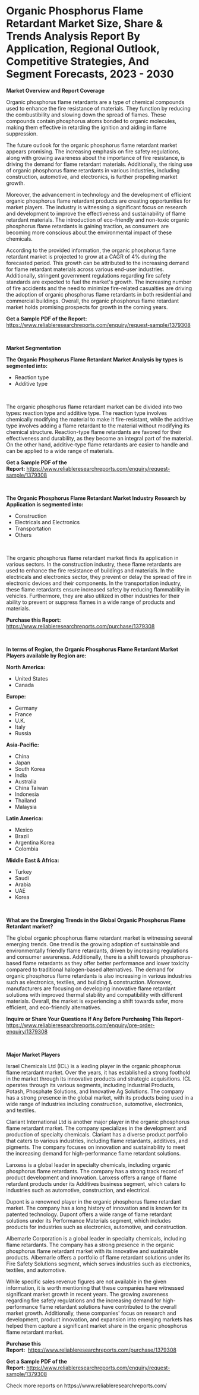 <p><h1>Organic Phosphorus Flame Retardant Market Size, Share & Trends Analysis Report By Application, Regional Outlook, Competitive Strategies, And Segment Forecasts, 2023 - 2030</h1></p><p><strong>Market Overview and Report Coverage</strong></p>
<p><p>Organic phosphorus flame retardants are a type of chemical compounds used to enhance the fire resistance of materials. They function by reducing the combustibility and slowing down the spread of flames. These compounds contain phosphorus atoms bonded to organic molecules, making them effective in retarding the ignition and aiding in flame suppression.</p><p>The future outlook for the organic phosphorus flame retardant market appears promising. The increasing emphasis on fire safety regulations, along with growing awareness about the importance of fire resistance, is driving the demand for flame retardant materials. Additionally, the rising use of organic phosphorus flame retardants in various industries, including construction, automotive, and electronics, is further propelling market growth.</p><p>Moreover, the advancement in technology and the development of efficient organic phosphorus flame retardant products are creating opportunities for market players. The industry is witnessing a significant focus on research and development to improve the effectiveness and sustainability of flame retardant materials. The introduction of eco-friendly and non-toxic organic phosphorus flame retardants is gaining traction, as consumers are becoming more conscious about the environmental impact of these chemicals.</p><p>According to the provided information, the organic phosphorus flame retardant market is projected to grow at a CAGR of 4% during the forecasted period. This growth can be attributed to the increasing demand for flame retardant materials across various end-user industries. Additionally, stringent government regulations regarding fire safety standards are expected to fuel the market's growth. The increasing number of fire accidents and the need to minimize fire-related casualties are driving the adoption of organic phosphorus flame retardants in both residential and commercial buildings. Overall, the organic phosphorus flame retardant market holds promising prospects for growth in the coming years.</p></p>
<p><strong>Get a Sample PDF of the Report:</strong> <a href="https://www.reliableresearchreports.com/enquiry/request-sample/1379308">https://www.reliableresearchreports.com/enquiry/request-sample/1379308</a></p>
<p>&nbsp;</p>
<p><strong>Market Segmentation</strong></p>
<p><strong>The Organic Phosphorus Flame Retardant Market Analysis by types is segmented into:</strong></p>
<p><ul><li>Reaction type</li><li>Additive type</li></ul></p>
<p>&nbsp;</p>
<p><p>The organic phosphorus flame retardant market can be divided into two types: reaction type and additive type. The reaction type involves chemically modifying the material to make it fire-resistant, while the additive type involves adding a flame retardant to the material without modifying its chemical structure. Reaction-type flame retardants are favored for their effectiveness and durability, as they become an integral part of the material. On the other hand, additive-type flame retardants are easier to handle and can be applied to a wide range of materials.</p></p>
<p><strong>Get a Sample PDF of the Report:</strong>&nbsp;<a href="https://www.reliableresearchreports.com/enquiry/request-sample/1379308">https://www.reliableresearchreports.com/enquiry/request-sample/1379308</a></p>
<p>&nbsp;</p>
<p><strong>The Organic Phosphorus Flame Retardant Market Industry Research by Application is segmented into:</strong></p>
<p><ul><li>Construction</li><li>Electricals and Electronics</li><li>Transportation</li><li>Others</li></ul></p>
<p>&nbsp;</p>
<p><p>The organic phosphorus flame retardant market finds its application in various sectors. In the construction industry, these flame retardants are used to enhance the fire resistance of buildings and materials. In the electricals and electronics sector, they prevent or delay the spread of fire in electronic devices and their components. In the transportation industry, these flame retardants ensure increased safety by reducing flammability in vehicles. Furthermore, they are also utilized in other industries for their ability to prevent or suppress flames in a wide range of products and materials.</p></p>
<p><strong>Purchase this Report:</strong>&nbsp; <a href="https://www.reliableresearchreports.com/purchase/1379308">https://www.reliableresearchreports.com/purchase/1379308</a></p>
<p>&nbsp;</p>
<p><strong>In terms of Region, the Organic Phosphorus Flame Retardant Market Players available by Region are:</strong></p>
<p>
    <p> <strong> North America: </strong>
        <ul>
            <li>United States</li>
            <li>Canada</li>
        </ul>
        </p> 
    <p> <strong> Europe: </strong>
        <ul>
            <li>Germany</li>
            <li>France</li>
            <li>U.K.</li>
            <li>Italy</li>
            <li>Russia</li>
        </ul>
        </p> 
    <p> <strong> Asia-Pacific: </strong>
        <ul>
            <li>China</li>
            <li>Japan</li>
            <li>South Korea</li>
            <li>India</li>
            <li>Australia</li>
            <li>China Taiwan</li>
            <li>Indonesia</li>
            <li>Thailand</li>
            <li>Malaysia</li>
        </ul>
        </p> 
    <p> <strong> Latin America: </strong>
        <ul>
            <li>Mexico</li>
            <li>Brazil</li>
            <li>Argentina Korea</li>
            <li>Colombia</li>
        </ul>
        </p> 
    <p> <strong> Middle East & Africa: </strong>
        <ul>
            <li>Turkey</li>
            <li>Saudi</li>
            <li>Arabia</li>
            <li>UAE</li>
            <li>Korea</li>
        </ul>
    </p>
    </p>
<p>&nbsp;</p>
<p><strong>What are the Emerging Trends in the Global Organic Phosphorus Flame Retardant market?</strong></p>
<p><p>The global organic phosphorus flame retardant market is witnessing several emerging trends. One trend is the growing adoption of sustainable and environmentally friendly flame retardants, driven by increasing regulations and consumer awareness. Additionally, there is a shift towards phosphorus-based flame retardants as they offer better performance and lower toxicity compared to traditional halogen-based alternatives. The demand for organic phosphorus flame retardants is also increasing in various industries such as electronics, textiles, and building & construction. Moreover, manufacturers are focusing on developing innovative flame retardant solutions with improved thermal stability and compatibility with different materials. Overall, the market is experiencing a shift towards safer, more efficient, and eco-friendly alternatives.</p></p>
<p><strong>Inquire or Share Your Questions If Any Before Purchasing This Report</strong>- <a href="https://www.reliableresearchreports.com/enquiry/pre-order-enquiry/1379308">https://www.reliableresearchreports.com/enquiry/pre-order-enquiry/1379308</a></p>
<p>&nbsp;</p>
<p><strong>Major Market Players</strong></p>
<p><p>Israel Chemicals Ltd (ICL) is a leading player in the organic phosphorus flame retardant market. Over the years, it has established a strong foothold in the market through its innovative products and strategic acquisitions. ICL operates through its various segments, including Industrial Products, Potash, Phosphate Solutions, and Innovative Ag Solutions. The company has a strong presence in the global market, with its products being used in a wide range of industries including construction, automotive, electronics, and textiles.</p><p>Clariant International Ltd is another major player in the organic phosphorus flame retardant market. The company specializes in the development and production of specialty chemicals. Clariant has a diverse product portfolio that caters to various industries, including flame retardants, additives, and pigments. The company focuses on innovation and sustainability to meet the increasing demand for high-performance flame retardant solutions.</p><p>Lanxess is a global leader in specialty chemicals, including organic phosphorus flame retardants. The company has a strong track record of product development and innovation. Lanxess offers a range of flame retardant products under its Additives business segment, which caters to industries such as automotive, construction, and electrical.</p><p>Dupont is a renowned player in the organic phosphorus flame retardant market. The company has a long history of innovation and is known for its patented technology. Dupont offers a wide range of flame retardant solutions under its Performance Materials segment, which includes products for industries such as electronics, automotive, and construction.</p><p>Albemarle Corporation is a global leader in specialty chemicals, including flame retardants. The company has a strong presence in the organic phosphorus flame retardant market with its innovative and sustainable products. Albemarle offers a portfolio of flame retardant solutions under its Fire Safety Solutions segment, which serves industries such as electronics, textiles, and automotive.</p><p>While specific sales revenue figures are not available in the given information, it is worth mentioning that these companies have witnessed significant market growth in recent years. The growing awareness regarding fire safety regulations and the increasing demand for high-performance flame retardant solutions have contributed to the overall market growth. Additionally, these companies' focus on research and development, product innovation, and expansion into emerging markets has helped them capture a significant market share in the organic phosphorus flame retardant market.</p></p>
<p><strong>Purchase this Report:</strong>&nbsp;&nbsp;<a href="https://www.reliableresearchreports.com/purchase/1379308">https://www.reliableresearchreports.com/purchase/1379308</a></p>
<p></p>
<p><strong>Get a Sample PDF of the Report:</strong>&nbsp;<a href="https://www.reliableresearchreports.com/enquiry/request-sample/1379308">https://www.reliableresearchreports.com/enquiry/request-sample/1379308</a></p>
<p>Check more reports on https://www.reliableresearchreports.com/</p>